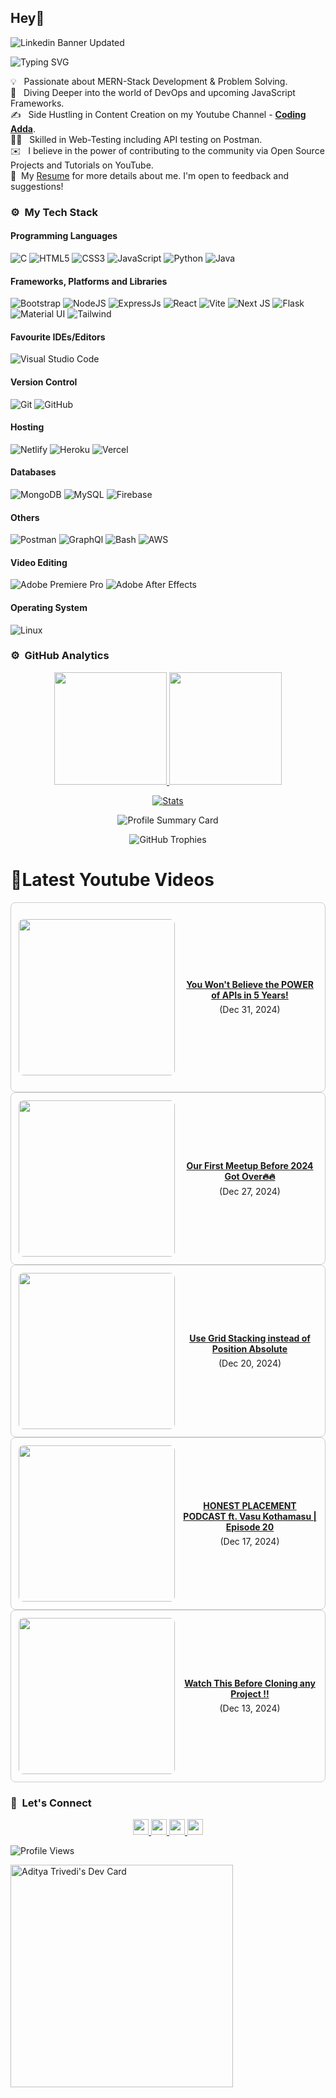 ## Hey👋
![Linkedin Banner Updated](https://github.com/Yuvadi29/Yuvadi29/assets/80524895/64e39555-2b44-48be-a6b2-1a2a13c285be)


![Typing SVG](https://readme-typing-svg.herokuapp.com?font=comfortaa&color=ffffff&size=24&width=500&lines=🚀MERN-Stack+Developer;🎙️Podcaster;📷Content-Creator;🎤Speaker;👋Nice+to+meet+you...)

💡 &nbsp; Passionate about MERN-Stack Development & Problem Solving.\
🧠 &nbsp; Diving Deeper into the world of DevOps and upcoming JavaScript Frameworks.\
✍️ &nbsp; Side Hustling in Content Creation on my Youtube Channel - **[Coding Adda](https://www.youtube.com/@Coding_adda)**.\
🧑‍🏭 &nbsp; Skilled in Web-Testing including API testing on Postman.\
✉️ &nbsp; I believe in the power of contributing to the community via Open Source Projects and Tutorials on YouTube.\
📄 &nbsp;My [Resume](Aditya_Trivedi_CV.pdf) for more details about me. I'm open to feedback and suggestions!

### ⚙️ &nbsp;My Tech Stack
#### Programming Languages 

![C](https://skillicons.dev/icons?i=c)
![HTML5](https://skillicons.dev/icons?i=html)
![CSS3](https://skillicons.dev/icons?i=css)
![JavaScript](https://skillicons.dev/icons?i=js)
![Python](https://skillicons.dev/icons?i=python)
![Java](https://skillicons.dev/icons?i=java)

#### Frameworks, Platforms and Libraries

![Bootstrap](https://skillicons.dev/icons?i=bootstrap)
![NodeJS](https://skillicons.dev/icons?i=nodejs)
![ExpressJs](https://skillicons.dev/icons?i=express)
![React](https://skillicons.dev/icons?i=react)
![Vite](https://skillicons.dev/icons?i=vite)
![Next JS](https://skillicons.dev/icons?i=nextjs)
![Flask](https://skillicons.dev/icons?i=flask)
![Material UI](https://skillicons.dev/icons?i=materialui)
![Tailwind](https://skillicons.dev/icons?i=tailwind)


#### Favourite IDEs/Editors

![Visual Studio Code](https://skillicons.dev/icons?i=vscode)


#### Version Control

![Git](https://skillicons.dev/icons?i=git)
![GitHub](https://skillicons.dev/icons?i=github)

#### Hosting

![Netlify](https://skillicons.dev/icons?i=netlify)
![Heroku](https://skillicons.dev/icons?i=heroku)
![Vercel](https://skillicons.dev/icons?i=vercel)

#### Databases

![MongoDB](https://skillicons.dev/icons?i=mongodb)
![MySQL](https://skillicons.dev/icons?i=mysql)
![Firebase](https://skillicons.dev/icons?i=firebase)

#### Others

![Postman](https://skillicons.dev/icons?i=postman)
![GraphQl](https://skillicons.dev/icons?i=graphql)
![Bash](https://skillicons.dev/icons?i=bash)
![AWS](https://skillicons.dev/icons?i=aws)

#### Video Editing
![Adobe Premiere Pro](https://skillicons.dev/icons?i=pr)
![Adobe After Effects](https://skillicons.dev/icons?i=ae)

#### Operating System

![Linux](https://skillicons.dev/icons?i=linux)

<!--START_SECTION:waka-->
<!--END_SECTION:waka-->

### ⚙️ &nbsp;GitHub Analytics

<p align="center">
  <a href="https://github.com/Yuvadi29">
    <img height="180em" src="https://github-readme-stats-eight-theta.vercel.app/api?username=Yuvadi29&show_icons=true&theme=algolia&include_all_commits=true&count_private=true"/>
    <img height="180em" src="https://github-readme-stats-eight-theta.vercel.app/api/top-langs/?username=Yuvadi29&layout=compact&langs_count=8&theme=algolia"/>
  </a>
</p>

<p align="center">
    <!-- Stats Card -->
    <a href="https://github.com/Yuvadi29">
        <img src="https://github-stats-alpha.vercel.app/api/?username=Yuvadi29&cc=333333&tc=ffffff&ic=4B8BDA" alt="Stats" />
    </a>
</p>


<p align="center">
    <!-- Profile Summary Card -->
    <img src="https://github-profile-summary-cards.vercel.app/api/cards/profile-details?username=Yuvadi29&theme=algolia" alt="Profile Summary Card" />
</p>

<p align="center">
    <!-- Trophy Stats -->
    <img src="https://github-profile-trophy.vercel.app/?username=Yuvadi29&theme=tokyonight" alt="GitHub Trophies" />
</p>


# 📸Latest Youtube Videos
<!-- YOUTUBE-VIDEOS-LIST:START --><div style="border: 1px solid #ccc; border-radius: 8px; padding: 12px; display: flex; align-items: center;">
  <a href="https://www.youtube.com/watch?v=GcafkR6zc-s"><img width="250px" style="border-radius: 8px; margin-right: 12px;" src="https://i.ytimg.com/vi/GcafkR6zc-s/mqdefault.jpg"></a>
  <div style="flex-grow: 1; text-align: center;">
    <a href="https://www.youtube.com/watch?v=GcafkR6zc-s" style="display: block; font-weight: bold; margin-bottom: 6px;">You Won&#39;t Believe the POWER of APIs in 5 Years!</a> (Dec 31, 2024)<br/>
    
  </div>
</div><div style="border: 1px solid #ccc; border-radius: 8px; padding: 12px; display: flex; align-items: center;">
  <a href="https://www.youtube.com/watch?v=YKrDlAR0QGg"><img width="250px" style="border-radius: 8px; margin-right: 12px;" src="https://i.ytimg.com/vi/YKrDlAR0QGg/mqdefault.jpg"></a>
  <div style="flex-grow: 1; text-align: center;">
    <a href="https://www.youtube.com/watch?v=YKrDlAR0QGg" style="display: block; font-weight: bold; margin-bottom: 6px;">Our First Meetup Before 2024 Got Over🔥🔥</a> (Dec 27, 2024)<br/>
    
  </div>
</div><div style="border: 1px solid #ccc; border-radius: 8px; padding: 12px; display: flex; align-items: center;">
  <a href="https://www.youtube.com/watch?v=4g4NgoHyrn0"><img width="250px" style="border-radius: 8px; margin-right: 12px;" src="https://i.ytimg.com/vi/4g4NgoHyrn0/mqdefault.jpg"></a>
  <div style="flex-grow: 1; text-align: center;">
    <a href="https://www.youtube.com/watch?v=4g4NgoHyrn0" style="display: block; font-weight: bold; margin-bottom: 6px;">Use Grid Stacking instead of Position Absolute</a> (Dec 20, 2024)<br/>
    
  </div>
</div><div style="border: 1px solid #ccc; border-radius: 8px; padding: 12px; display: flex; align-items: center;">
  <a href="https://www.youtube.com/watch?v=t_4Sr7QIWm4"><img width="250px" style="border-radius: 8px; margin-right: 12px;" src="https://i.ytimg.com/vi/t_4Sr7QIWm4/mqdefault.jpg"></a>
  <div style="flex-grow: 1; text-align: center;">
    <a href="https://www.youtube.com/watch?v=t_4Sr7QIWm4" style="display: block; font-weight: bold; margin-bottom: 6px;">HONEST PLACEMENT PODCAST ft. Vasu Kothamasu |  Episode 20</a> (Dec 17, 2024)<br/>
    
  </div>
</div><div style="border: 1px solid #ccc; border-radius: 8px; padding: 12px; display: flex; align-items: center;">
  <a href="https://www.youtube.com/watch?v=7VZMRabE5bA"><img width="250px" style="border-radius: 8px; margin-right: 12px;" src="https://i.ytimg.com/vi/7VZMRabE5bA/mqdefault.jpg"></a>
  <div style="flex-grow: 1; text-align: center;">
    <a href="https://www.youtube.com/watch?v=7VZMRabE5bA" style="display: block; font-weight: bold; margin-bottom: 6px;">Watch This Before Cloning any Project !!</a> (Dec 13, 2024)<br/>
    
  </div>
</div><!-- YOUTUBE-VIDEOS-LIST:END -->

### 👋 &nbsp;Let's Connect
<p align="center">
  <a href="https://www.linkedin.com/in/adityat1702/">
        <img
            height="25"
            src="https://img.shields.io/badge/linkedin-%230077B5.svg?style=for-the-badge&logo=linkedin&logoColor=white"
        />
  </a>
  <a href="mailto:letstalkaditya@gmail.com">
        <img
            height="25"
            src="https://img.shields.io/badge/Gmail-D14836?style=for-the-badge&logo=gmail&logoColor=white"
        />
  <a href="https://youtube.com/@coding_adda">
    <img
        height="25"
        src="https://img.shields.io/badge/YouTube-red?/-@coding_adda?style=for-the-badge&logo=youtube&logoColor=white"
  </a>
    <a href="https://github.com/Yuvadi29">
        <img
            height="25"
            src="https://img.shields.io/badge/github-%23121011.svg?style=for-the-badge&logo=github&logoColor=white"
        />
    </a>
</p>

![Profile Views](https://komarev.com/ghpvc/?username=Yuvadi29&color=blue&style=flat&label=Profile+Views&base=1000)

<a href="https://app.daily.dev/devadi"><img src="https://api.daily.dev/devcards/v2/E1VtXQx33L0b4y5qw4f9k.png?type=default&r=4xe" width="356" alt="Aditya Trivedi's Dev Card"/></a>

